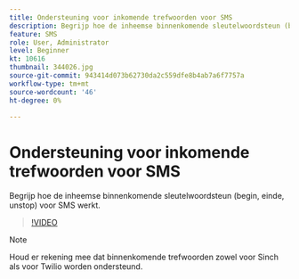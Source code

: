 ```yaml
---
title: Ondersteuning voor inkomende trefwoorden voor SMS
description: Begrijp hoe de inheemse binnenkomende sleutelwoordsteun (begin, einde, unstop) voor SMS werkt.
feature: SMS
role: User, Administrator
level: Beginner
kt: 10616
thumbnail: 344026.jpg
source-git-commit: 943414d073b62730da2c559dfe8b4ab7a6f7757a
workflow-type: tm+mt
source-wordcount: '46'
ht-degree: 0%

---
```


# Ondersteuning voor inkomende trefwoorden voor SMS

Begrijp hoe de inheemse binnenkomende sleutelwoordsteun (begin, einde, unstop) voor SMS werkt.

>[!VIDEO](https://video.tv.adobe.com/v/344026?quality=12&learn=on)

>[!NOTE]
>
>Houd er rekening mee dat binnenkomende trefwoorden zowel voor Sinch als voor Twilio worden ondersteund.
